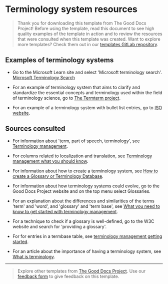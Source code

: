 # Terminology system resources

> Thank you for downloading this template from The Good Docs Project! Before using the template, read this document to see high quality examples of the template in action and to review the resources that were consulted when this template was created. Want to explore more templates? Check them out in our [templates GitLab repository](https://gitlab.com/tgdp/templates).

## Examples of terminology systems

* Go to the Microsoft Learn site and select 'Microsoft terminology search'. [Microsoft Terminology Search](https://learn.microsoft.com/en-us/globalization/reference/microsoft-terminology#microsoft-terminology-1)

* For an example of terminology system that aims to clarify and standardize the essential concepts and terminology used within the field of terminology science, go to [The Termterm project](https://termterm.kaleidoscope.online/dashboard).

* For an example of a terminology system with bullet list entries, go to [ISO website](https://www.iso.org/obp/ui/en/#iso:std:iso:704:ed-4:v1:en).

## Sources consulted

* For information about 'term, part of speech, terminology', see [Terminology management](https://writer.com/guides/terminology-management/).

* For columns related to localization and translation, see [Terminology management what you should know](https://www.atanet.org/growing-your-career/terminology-management-what-you-should-know/).

* For information about how to create a terminology system, see [How to create a Glossary or Terminology Database](https://quicksilvertranslate.com/5546/terminology-database/).

* For information about how terminology systems could evolve, go to the Good Docs Project website and on the top menu select Glossaries.

* For an explanation about the differences and similarities of the terms 'term' and 'word', and 'glossary' and 'term base', see [What you need to know to get started with terminology management](https://www.rws.com/blog/what-you-need-to-know-to-get-started-with-terminology-management/).

* For a technique to check if a glossary is well-defined, go to the W3C website and search for 'providing a glossary'.

* For for entries in a termbase table, see [terminology management getting started](https://wordbee.com/blog/localization-industry/terminology-management-getting-started/).

* For an article about the importance of having a terminology system, see [What is terminology](https://www.termnet.org/downloads/english/about_us/what_is_terminology_2006_05.pdf).

---

> Explore other templates from [The Good Docs Project](https://thegooddocsproject.dev/). Use our [feedback form](https://thegooddocsproject.dev/feedback/?template=Terminology%20system%20resources) to give feedback on this template.
